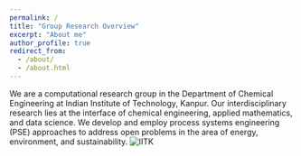 ```yaml
---
permalink: /
title: "Group Research Overview"
excerpt: "About me"
author_profile: true
redirect_from: 
  - /about/
  - /about.html
---
```



We are a computational research group in the Department of Chemical Engineering at Indian Institute of Technology, Kanpur. Our interdisciplinary research lies at the interface of chemical engineering, applied mathematics, and data science. We develop and employ process systems engineering (PSE) approaches to address open problems in the area of energy, environment, and sustainability. 
![IITK](/ibajajiitk.github.io/iitk-img.jpg "MarineGEO logo")



